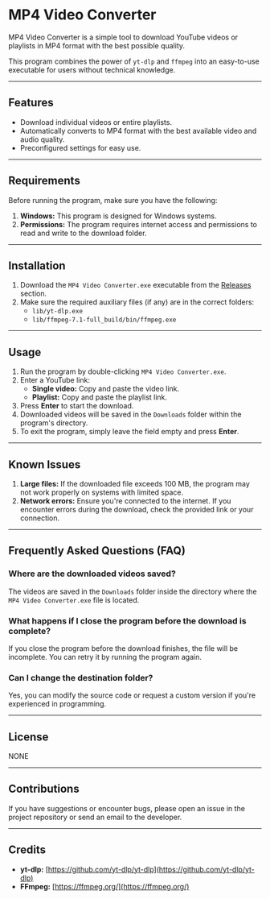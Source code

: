 # MP4 Video Converter

MP4 Video Converter is a simple tool to download YouTube videos or playlists in MP4 format with the best possible quality.

This program combines the power of `yt-dlp` and `ffmpeg` into an easy-to-use executable for users without technical knowledge.

---

## Features
- Download individual videos or entire playlists.
- Automatically converts to MP4 format with the best available video and audio quality.
- Preconfigured settings for easy use.

---

## Requirements
Before running the program, make sure you have the following:
1. **Windows:** This program is designed for Windows systems.
2. **Permissions:** The program requires internet access and permissions to read and write to the download folder.

---

## Installation
1. Download the `MP4 Video Converter.exe` executable from the [Releases](https://github.com/Daniel-Eixea/YTtoMP4/releases) section.
2. Make sure the required auxiliary files (if any) are in the correct folders:
   - `lib/yt-dlp.exe`
   - `lib/ffmpeg-7.1-full_build/bin/ffmpeg.exe`

---

## Usage
1. Run the program by double-clicking `MP4 Video Converter.exe`.
2. Enter a YouTube link:
   - **Single video:** Copy and paste the video link.
   - **Playlist:** Copy and paste the playlist link.
3. Press **Enter** to start the download.
4. Downloaded videos will be saved in the `Downloads` folder within the program's directory.
5. To exit the program, simply leave the field empty and press **Enter**.

---

## Known Issues
1. **Large files:** If the downloaded file exceeds 100 MB, the program may not work properly on systems with limited space.
2. **Network errors:** Ensure you're connected to the internet. If you encounter errors during the download, check the provided link or your connection.

---

## Frequently Asked Questions (FAQ)

### Where are the downloaded videos saved?
The videos are saved in the `Downloads` folder inside the directory where the `MP4 Video Converter.exe` file is located.

### What happens if I close the program before the download is complete?
If you close the program before the download finishes, the file will be incomplete. You can retry it by running the program again.

### Can I change the destination folder?
Yes, you can modify the source code or request a custom version if you're experienced in programming.

---

## License
NONE

---

## Contributions
If you have suggestions or encounter bugs, please open an issue in the project repository or send an email to the developer.

---

## Credits
- **yt-dlp:** [https://github.com/yt-dlp/yt-dlp](https://github.com/yt-dlp/yt-dlp)
- **FFmpeg:** [https://ffmpeg.org/](https://ffmpeg.org/)
